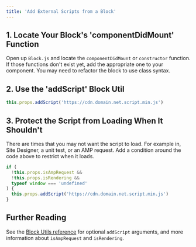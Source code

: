 ```yaml
---
title: 'Add External Scripts from a Block'
---
```


## 1. Locate Your Block's 'componentDidMount' Function

Open up `Block.js` and locate the `componentDidMount` or `constructor` function. If those functions don't exist yet, add the appropriate one to your component. You may need to refactor the block to use class syntax.

## 2. Use the 'addScript' Block Util

```javascript
this.props.addScript('https://cdn.domain.net.script.min.js')
```

## 3. Protect the Script from Loading When It Shouldn't

There are times that you may not want the script to load. For example in, Site Designer, a unit test, or an AMP request. Add a condition around the code above to restrict when it loads.

```javascript
if (
  !this.props.isAmpRequest &&
  !this.props.isRendering &&
  typeof window === 'undefined'
) {
  this.props.addScript('https://cdn.domain.net.script.min.js')
}
```

## Further Reading

See the [Block Utils reference](/references/block-utils#addscript) for optional `addScript` arguments, and more information about `isAmpRequest` and `isRendering`.
